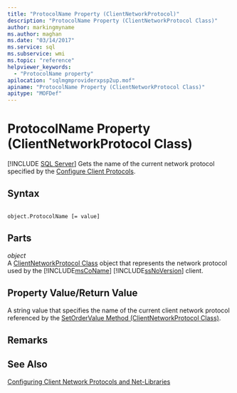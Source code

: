 ```yaml
---
title: "ProtocolName Property (ClientNetworkProtocol)"
description: "ProtocolName Property (ClientNetworkProtocol Class)"
author: markingmyname
ms.author: maghan
ms.date: "03/14/2017"
ms.service: sql
ms.subservice: wmi
ms.topic: "reference"
helpviewer_keywords:
  - "ProtocolName property"
apilocation: "sqlmgmproviderxpsp2up.mof"
apiname: "ProtocolName Property (ClientNetworkProtocol Class)"
apitype: "MOFDef"
---
```

# ProtocolName Property (ClientNetworkProtocol Class)
[!INCLUDE [SQL Server](../../../includes/applies-to-version/sqlserver.md)]
  Gets the name of the current network protocol specified by the [Configure Client Protocols](../../../database-engine/configure-windows/configure-client-protocols.md).  
  
## Syntax  
  
```  
  
object.ProtocolName [= value]  
```  
  
## Parts  
 *object*  
 A [ClientNetworkProtocol Class](../../../relational-databases/wmi-provider-configuration-classes/clientnetworkprotocol-class/clientnetworkprotocol-class.md) object that represents the network protocol used by the [!INCLUDE[msCoName](../../../includes/msconame-md.md)] [!INCLUDE[ssNoVersion](../../../includes/ssnoversion-md.md)] client.  
  
## Property Value/Return Value  
 A string value that specifies the name of the current client network protocol referenced by the [SetOrderValue Method (ClientNetworkProtocol Class)](./setordervalue-method-clientnetworkprotocol-class.md).  
  
## Remarks  
  
## See Also  
 [Configuring Client Network Protocols and Net-Libraries](../../../database-engine/configure-windows/configure-client-protocols.md)  
  

